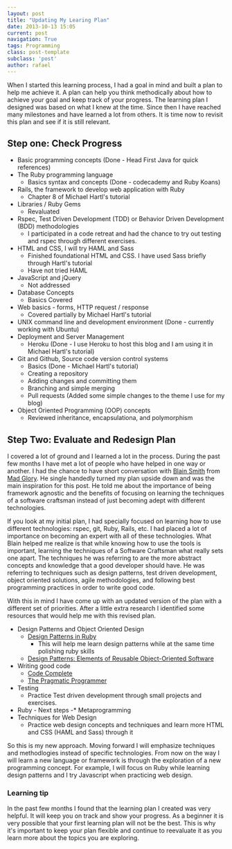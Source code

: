 ```yaml
---
layout: post
title: "Updating My Learing Plan"
date: 2013-10-13 15:05
current: post
navigation: True
tags: Programming
class: post-template
subclass: 'post'
author: rafael
---
```


When I started this learning process, I had a goal in mind and built a plan to help me achieve it. A plan can help you think methodically about how to achieve your goal and keep track of your progress. The learning plan I designed was based on what I knew at the time. Since then I have reached many milestones and have learned a lot from others. It is time now to revisit this plan and see if it is still relevant.


Step one: Check Progress
------------------------

* Basic programming concepts (Done - Head First Java for quick references)
* The Ruby programming language
    - Basics syntax and concepts (Done - codecademy and Ruby Koans)
* Rails, the framework to develop web application with Ruby
    - Chapter 8 of Michael Hartl's tutorial
* Libraries / Ruby Gems
    - Revaluated
* Rspec, Test Driven Development (TDD) or Behavior Driven Development (BDD) methodologies
    - I participated in a code retreat and had the chance to try out testing and rspec through different exercises.
* HTML and CSS, I will try HAML and Sass
    - Finished foundational HTML and CSS. I have used Sass briefly through Hartl's tutorial
    - Have not tried HAML
* JavaScript and jQuery
    - Not addressed
* Database Concepts
    - Basics Covered
* Web basics - forms, HTTP request / response
    - Covered partially by Michael Hartl's tutorial
* UNIX command line and development environment (Done - currently working with Ubuntu)
* Deployment and Server Management
    - Heroku (Done - I use Heroku to host this blog and I am using it in Michael Hartl's tutorial)
* Git and Github, Source code version control systems
    - Basics (Done - Michael Hartl's tutorial)
    - Creating a repository
    - Adding changes and committing them
    - Branching and simple merging
    - Pull requests (Added some simple changes to the theme I use for my blog)
* Object Oriented Programming (OOP) concepts
    - Reviewed inheritance, encapsulationa, and polymorphism


Step Two: Evaluate and Redesign Plan
------------------------------------

I covered a lot of ground and I learned a lot in the process. During the past few months I have met a lot of people who have helped in one way or another. I had the chance to have short conversation with [Blain Smith](https://twitter.com/blainsmith) from [Mad Glory](http://www.madglory.com/). He single handedly turned my plan upside down and was the main inspiration for this post. He told me about the importance of being framework agnostic and the benefits of focusing on learning the techniques of a software craftsman instead of just becoming adept with different technologies.

If you look at my initial plan, I had specially focused on learning how to use different technologies: rspec, git, Ruby, Rails, etc. I had placed a lot of importance on becoming an expert with all of these technologies. What Blain helped me realize is that while knowing how to use the tools is important, learning the techniques of a Software Craftsman what really sets one apart. The techniques he was referring to are the more abstract concepts and knowledge that a good developer should have. He was referring to techniques such as design patterns, test driven development, object oriented solutions, agile methodologies, and following best programming practices in order to write good code.

With this in mind I have come up with an updated version of the plan with a different set of priorities. After a little extra research I identified some resources that would help me with this revised plan.

* Design Patterns and Object Oriented Design
    - [Design Patterns in Ruby](http://www.amazon.com/Design-Patterns-Ruby-Russ-Olsen/dp/0321490452)
         * This will help me learn design patterns while at the same time polishing ruby skills
    - [Design Patterns: Elements of Reusable Object-Oriented Software](http://www.amazon.com/Design-Patterns-Elements-Reusable-Object-Oriented/dp/0201633612/ref=tmm_hrd_title_0)
* Writing good code
    - [Code Complete](http://www.amazon.com/Code-Complete-Practical-Handbook-Construction/dp/0735619670)
    - [The Pragmatic Programmer](http://www.amazon.com/The-Pragmatic-Programmer-Journeyman-Master/dp/020161622X)
* Testing
    - Practice Test driven development through small projects and exercises.
* Ruby - Next steps
    -* Metaprogramming
* Techniques for Web Design
    - Practice web design concepts and techniques and learn more HTML and CSS (HAML and Sass) through it

So this is my new approach. Moving forward I will emphasize techniques and methodlogies instead of specific technologies. From now on the way I will learn a new language or framework is through the exploration of a new programming concept. For example, I will focus on Ruby while learning design patterns and I try Javascript when practicing web design.

### Learning tip

In the past few months I found that the learning plan I created was very helpful. It will keep you on track and show your progress.
As a beginner it is very possible that your first learning plan will not be the best. This is why it's important to keep your plan flexible and continue to reevaluate it as you learn more about the topics you are exploring. 